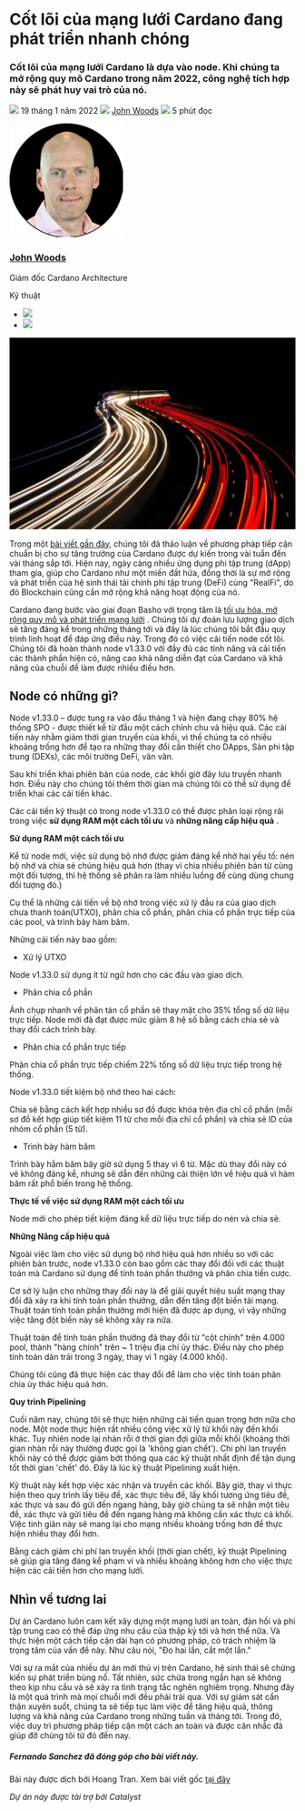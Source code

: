 # Cốt lõi của mạng lưới Cardano đang phát triển nhanh chóng

### **Cốt lõi của mạng lưới Cardano là dựa vào node. Khi chúng ta mở rộng quy mô Cardano trong năm 2022, công nghệ tích hợp này sẽ phát huy vai trò của nó.**

![](img/2022-01-19-the-beating-heart-of-a-fast-growing-network.002.png) 19 tháng 1 năm 2022 ![](img/2022-01-19-the-beating-heart-of-a-fast-growing-network.002.png) [John Woods](/en/blog/authors/john-woods/page-1/) ![](img/2022-01-19-the-beating-heart-of-a-fast-growing-network.003.png) 5 phút đọc

![John Woods](img/2022-01-19-the-beating-heart-of-a-fast-growing-network.004.png)[](/en/blog/authors/john-woods/page-1/)

### [**John Woods**](/en/blog/authors/john-woods/page-1/)

Giám đốc Cardano Architecture

Kỹ thuật

- ![](img/2022-01-19-the-beating-heart-of-a-fast-growing-network.005.png)[](https://www.linkedin.com/in/johnalanwoods/ "LinkedIn")
- ![](img/2022-01-19-the-beating-heart-of-a-fast-growing-network.006.png)[](https://github.com/johnalanwoods "GitHub")

![Nhịp đập từ mạng lưới đang phát triển nhanh chóng](img/2022-01-19-the-beating-heart-of-a-fast-growing-network.007.jpeg)

Trong một [bài viết gần đây](https://iohk.io/en/blog/posts/2021/11/22/slow-and-steady-wins-the-race-network-evolution-for-network-growth/), chúng tôi đã thảo luận về phương pháp tiếp cận chuẩn bị cho sự tăng trưởng của Cardano được dự kiến trong vài tuần đến vài tháng sắp tới. Hiện nay, ngày càng nhiều ứng dụng phi tập trung (dApp) tham gia, giúp cho Cardano như một miến đất hứa, đồng thời là sự mở rộng và phát triển của hệ sinh thái tài chính phi tập trung (DeFi) cùng "RealFi", do đó Blockchain cũng cần mở rộng khả năng hoạt động của nó.

Cardano đang bước vào giai đoạn Basho với trọng tâm là [tối ưu hóa, mở rộng quy mô và phát triển mạng lưới](https://iohk.io/en/blog/posts/2022/01/14/how-we-re-scaling-cardano-in-2022/) . Chúng tôi dự đoán lưu lượng giao dịch sẽ tăng đáng kể trong những tháng tới và đây là lúc chúng tôi bắt đầu quy trình linh hoạt để đáp ứng điều này. Trong đó có việc cải tiến node cốt lõi. Chúng tôi đã hoàn thành node v1.33.0 với đầy đủ các tỉnh năng và cải tiến các thành phần hiện có, nâng cao khả năng diễn đạt của Cardano và khả năng của chuỗi để làm được nhiều điều hơn.

## **Node có những gì?**

Node v1.33.0 – được tung ra vào đầu tháng 1 và hiện đang chạy 80% hệ thống SPO - được thiết kế từ đầu một cách chỉnh chu và hiệu quả. Các cải tiến này nhằm giảm thời gian truyền của khối, vì thế chúng ta có nhiều khoảng trống hơn để tạo ra những thay đổi cần thiết cho DApps, Sàn phi tập trung (DEXs), các môi trường DeFi, vân vân.

Sau khi triển khai phiên bản của node, các khối giờ đây lưu truyền nhanh hơn. Điều này cho chúng tôi thêm thời gian mà chúng tôi có thể sử dụng để triển khai các cải tiến khác.

Các cải tiến kỹ thuật có trong node v1.33.0 có thể được phân loại rộng rãi trong việc **sử dụng RAM một cách tối ưu** và **những nâng cấp hiệu quả** .

**Sử dụng RAM một cách tối ưu**

Kể từ node mới, việc sử dụng bộ nhớ được giảm đáng kể nhờ hai yếu tố: nén bộ nhớ và chia sẻ chúng hiệu quả hơn (thay vì chia nhiều phiên bản từ cùng một đối tượng, thì hệ thống sẽ phân ra làm nhiều luồng để cùng dùng chung đối tượng đó.)

Cụ thể là những cải tiến về bộ nhớ trong việc xử lý đầu ra của giao dịch chưa thanh toán(UTXO), phân chia cổ phần, phân chia cổ phần trực tiếp của các pool, và trình bày hàm băm.

Những cải tiến này bao gồm:

- Xử lý UTXO

Node v1.33.0 sử dụng ít từ ngữ hơn cho các đầu vào giao dịch.

- Phân chia cổ phần

Ảnh chụp nhanh về phân tán cổ phần sẽ thay mặt cho 35% tổng số dữ liệu trực tiếp. Node mới đã đạt được mức giảm 8 hệ số bằng cách chia sẻ và thay đổi cách trình bày.

- Phân chia cổ phần trực tiếp

Phân chia cổ phần trực tiếp chiếm 22% tổng số dữ liệu trực tiếp trong hệ thống.

Node v1.33.0 tiết kiệm bộ nhớ theo hai cách:

Chia sẻ bằng cách kết hợp nhiều sơ đồ được khóa trên địa chỉ cổ phần (mỗi sơ đồ kết hợp giúp tiết kiệm 11 từ cho mỗi địa chỉ cổ phần) và chia sẻ ID của nhóm cổ phần (5 từ).

- Trình bày hàm băm

Trình bày hằm băm bây giờ sử dụng 5 thay vì 6 từ. Mặc dù thay đổi này có vẻ không đáng kể, nhưng sẽ dẫn đến những cải thiện lớn về hiệu quả vì hàm băm rất phổ biến trong hệ thống.

**Thực tế về việc sử dụng RAM một cách tối ưu**

Node mới cho phép tiết kiệm đáng kể dữ liệu trực tiếp do nén và chia sẻ.

**Những Nâng cấp hiệu quả**

Ngoài việc làm cho việc sử dụng bộ nhớ hiệu quả hơn nhiều so với các phiên bản trước, node v1.33.0 còn bao gồm các thay đổi đối với các thuật toán mà Cardano sử dụng để tính toán phần thưởng và phân chia tiền cược.

Cơ sở lý luận cho những thay đổi này là để giải quyết hiệu suất mạng thay đổi đã xảy ra khi tính toán phần thưởng, dẫn đến tăng đột biến tải mạng. Thuật toán tính toán phần thưởng mới hiện đã được áp dụng, vì vậy những việc tăng đột biến này sẽ không xảy ra nữa.

Thuật toán để tính toán phần thưởng đã thay đổi từ "cột chính" trên 4.000 pool, thành "hàng chính" trên ~ 1 triệu địa chỉ ủy thác. Điều này cho phép tính toán dàn trải trong 3 ngày, thay vì 1 ngày (4.000 khối).

Chúng tôi cũng đã thực hiện các thay đổi để làm cho việc tính toán phân chia ủy thác hiệu quả hơn.

**Quy trình Pipelining**

Cuối năm nay, chúng tôi sẽ thực hiện những cải tiến quan trọng hơn nữa cho node. Một node thực hiện rất nhiều công việc xử lý từ khối này đến khối khác. Tuy nhiên node lại nhàn rỗi ở thời gian đợi giữa mỗi khối (khoảng thời gian nhàn rỗi này thường được gọi là 'không gian chết'). Chi phí lan truyền khối này có thể được giảm bớt thông qua các kỹ thuật nhất định để tận dụng tốt thời gian 'chết' đó. Đây là lúc kỹ thuật Pipelining xuất hiện.

Kỹ thuật này kết hợp việc xác nhận và truyền các khối. Bây giờ, thay vì thực hiện theo quy trình lấy tiêu đề, xác thực tiêu đề, lấy khối tương ứng tiêu đề, xác thực và sau đó gửi đến ngang hàng, bây giờ chúng ta sẽ nhận một tiêu đề, xác thực và gửi tiêu đề đến ngang hàng mà không cần xác thực cả khối. Việc tinh giản này sẽ mang lại cho mạng nhiều khoảng trống hơn để thực hiện nhiều thay đổi hơn.

Bằng cách giảm chi phí lan truyền khối (thời gian chết), kỹ thuật Pipelining sẽ giúp gia tăng đáng kể phạm vi và nhiều khoảng không hơn cho việc thực hiện các cải tiến hơn cho mạng lưới.

## **Nhìn về tương lai**

Dự án Cardano luôn cam kết xây dựng một mạng lưới an toàn, đàn hồi và phi tập trung cao có thể đáp ứng nhu cầu của thập kỷ tới và hơn thế nữa. Và thực hiện một cách tiếp cận dài hạn có phương pháp, có trách nhiệm là trọng tâm của vấn đề này. Như câu nói, "Đo hai lần, cắt một lần."

Với sự ra mắt của nhiều dự án mới thú vị trên Cardano, hệ sinh thái sẽ chứng kiến sự phát triển bùng nổ. Tất nhiên, sức chứa trong ngắn hạn sẽ không theo kịp nhu cầu và sẽ xảy ra tình trạng tắc nghẽn nghiêm trọng. Nhưng đây là một quá trình mà mọi chuỗi mới đều phải trải qua. Với sự giám sát cẩn thận xuyên suốt, chúng ta sẽ tiếp tục làm việc để tăng hiệu quả, thông lượng và khả năng của Cardano trong những tuần và tháng tới. Trong đó, việc duy trì phương pháp tiếp cận một cách an toàn và được cân nhắc đã giúp đỡ chúng tôi từ đó đến nay.

##### **Fernando Sanchez đã đóng góp cho bài viết này**.

Bài này được dịch bởi Hoang Tran. Xem bài viết gốc [tại đây]( https://iohk.io/en/blog/posts/2022/01/19/the-beating-heart-of-a-fast-growing-network)

*Dự án này được tài trợ bới Catalyst*
